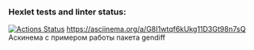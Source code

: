 ### Hexlet tests and linter status:
[![Actions Status](https://github.com/JuliaMezenova/python-project-50/workflows/hexlet-check/badge.svg)](https://github.com/JuliaMezenova/python-project-50/actions)
https://asciinema.org/a/G8I1wtqf6kUkg11D3Gt98n7sQ Аскинема с примером работы пакета gendiff
